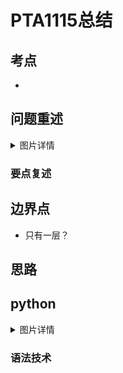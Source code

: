 # PTA1115总结
## 考点
+ 

## 问题重述
<details><summary>图片详情</summary><img src="https://raw.githubusercontent.com/ednow/cloudimg/main/githubio/20210815205511.png" alt="找不到图片(Image not found)" onerror="this.onerror=null;this.src='https://gitee.com/ednow/cloudimg/raw/main/githubio/20210815205511.png';" /></details>

### 要点复述

## 边界点
+ 只有一层？

## 思路

## python
<details><summary>图片详情</summary><img src="https://raw.githubusercontent.com/ednow/cloudimg/main/githubio/20210815212019.png" alt="找不到图片(Image not found)" onerror="this.onerror=null;this.src='https://gitee.com/ednow/cloudimg/raw/main/githubio/20210815212019.png';" /></details>

### 语法技术